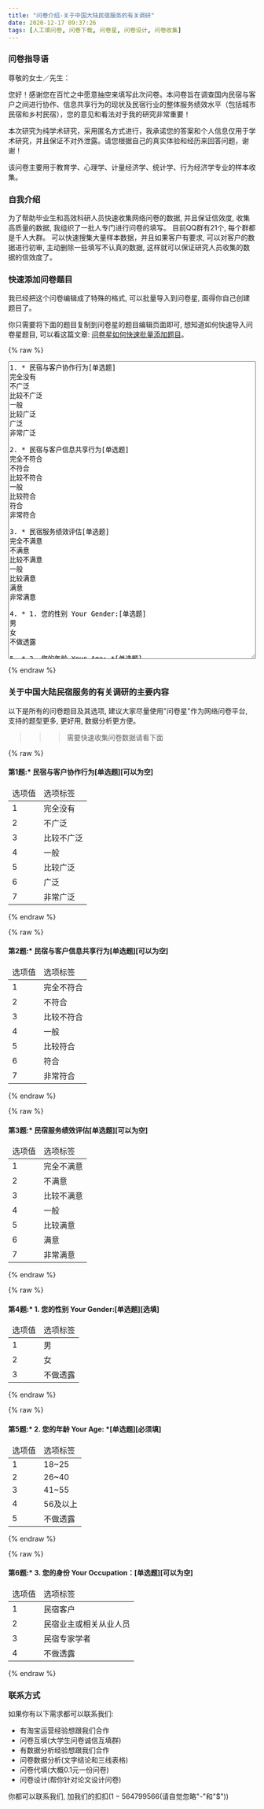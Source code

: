 ```yaml
---
title: "问卷介绍-关于中国大陆民宿服务的有关调研"
date: 2020-12-17 09:37:26
tags: [人工填问卷, 问卷下载, 问卷星, 问卷设计, 问卷收集]
---
```


### 问卷指导语

尊敬的女士／先生：

您好！感谢您在百忙之中愿意抽空来填写此次问卷。本问卷旨在调查国内民宿与客户之间进行协作、信息共享行为的现状及民宿行业的整体服务绩效水平（包括城市民宿和乡村民宿），您的意见和看法对于我的研究非常重要！

本次研究为纯学术研究，采用匿名方式进行，我承诺您的答案和个人信息仅用于学术研究，并且保证不对外泄露。请您根据自己的真实体验和经历来回答问题，谢谢！

该问卷主要用于教育学、心理学、计量经济学、统计学、行为经济学专业的样本收集。

<!-- more -->


### 自我介绍

为了帮助毕业生和高效科研人员快速收集网络问卷的数据, 并且保证信效度, 收集高质量的数据, 我组织了一批人专门进行问卷的填写。
目前QQ群有21个, 每个群都是千人大群。 可以快速搜集大量样本数据，并且如果客户有要求, 可以对客户的数据进行初审, 
主动删除一些填写不认真的数据, 这样就可以保证研究人员收集的数据的信效度了。



### 快速添加问卷题目

我已经把这个问卷编辑成了特殊的格式, 可以批量导入到问卷星, 面得你自己创建题目了。

你只需要将下面的题目复制到问卷星的题目编辑页面即可, 想知道如何快速导入问卷星题目, 可以看这篇文章: [问卷星如何快速批量添加题目](https://mlln.cn/2019/06/01/%E9%97%AE%E5%8D%B7%E6%98%9F%E5%A6%82%E4%BD%95%E5%BF%AB%E9%80%9F%E6%B7%BB%E5%8A%A0%E6%89%B9%E9%87%8F%E9%A2%98%E7%9B%AE/index.html)。

{% raw %}

<textarea rows="40" style="width: 100%;">
1. * 民宿与客户协作行为[单选题]
完全没有
不广泛
比较不广泛
一般
比较广泛
广泛
非常广泛

2. * 民宿与客户信息共享行为[单选题]
完全不符合
不符合
比较不符合
一般
比较符合
符合
非常符合

3. * 民宿服务绩效评估[单选题]
完全不满意
不满意
比较不满意
一般
比较满意
满意
非常满意

4. * 1. 您的性别 Your Gender:[单选题]
男
女
不做透露

5. * 2. 您的年龄 Your Age: *[单选题]
18~25
26~40
41~55
56及以上
不做透露

6. * 3. 您的身份 Your Occupation：[单选题]
民宿客户
民宿业主或相关从业人员
民宿专家学者
不做透露
</textarea>

{% endraw %}

### 关于中国大陆民宿服务的有关调研的主要内容

以下是所有的问卷题目及其选项, 建议大家尽量使用"问卷星"作为网络问卷平台, 支持的题型更多, 更好用, 数据分析更方便。

>>> 需要快速收集问卷数据请看下面


{% raw %}
<div class="qitem">
<h4>第1题:* 民宿与客户协作行为[单选题][可以为空]</h4>

<table class="table">
<thead>
<tr><td>选项值</td><td>选项标签</td></tr>
</thead>
<tbody>
<tr><td>1</td><td>完全没有</td></tr>
<tr><td>2</td><td>不广泛</td></tr>
<tr><td>3</td><td>比较不广泛</td></tr>
<tr><td>4</td><td>一般</td></tr>
<tr><td>5</td><td>比较广泛</td></tr>
<tr><td>6</td><td>广泛</td></tr>
<tr><td>7</td><td>非常广泛</td></tr>
</tbody>
</table>

</div>
{% endraw %}


{% raw %}
<div class="qitem">
<h4>第2题:* 民宿与客户信息共享行为[单选题][可以为空]</h4>

<table class="table">
<thead>
<tr><td>选项值</td><td>选项标签</td></tr>
</thead>
<tbody>
<tr><td>1</td><td>完全不符合</td></tr>
<tr><td>2</td><td>不符合</td></tr>
<tr><td>3</td><td>比较不符合</td></tr>
<tr><td>4</td><td>一般</td></tr>
<tr><td>5</td><td>比较符合</td></tr>
<tr><td>6</td><td>符合</td></tr>
<tr><td>7</td><td>非常符合</td></tr>
</tbody>
</table>

</div>
{% endraw %}


{% raw %}
<div class="qitem">
<h4>第3题:* 民宿服务绩效评估[单选题][可以为空]</h4>

<table class="table">
<thead>
<tr><td>选项值</td><td>选项标签</td></tr>
</thead>
<tbody>
<tr><td>1</td><td>完全不满意</td></tr>
<tr><td>2</td><td>不满意</td></tr>
<tr><td>3</td><td>比较不满意</td></tr>
<tr><td>4</td><td>一般</td></tr>
<tr><td>5</td><td>比较满意</td></tr>
<tr><td>6</td><td>满意</td></tr>
<tr><td>7</td><td>非常满意</td></tr>
</tbody>
</table>

</div>
{% endraw %}


{% raw %}
<div class="qitem">
<h4>第4题:* 1. 您的性别 Your Gender:[单选题][选填]</h4>

<table class="table">
<thead>
<tr><td>选项值</td><td>选项标签</td></tr>
</thead>
<tbody>
<tr><td>1</td><td>男</td></tr>
<tr><td>2</td><td>女</td></tr>
<tr><td>3</td><td>不做透露</td></tr>
</tbody>
</table>

</div>
{% endraw %}


{% raw %}
<div class="qitem">
<h4>第5题:* 2. 您的年龄 Your Age: *[单选题][必须填]</h4>

<table class="table">
<thead>
<tr><td>选项值</td><td>选项标签</td></tr>
</thead>
<tbody>
<tr><td>1</td><td>18~25</td></tr>
<tr><td>2</td><td>26~40</td></tr>
<tr><td>3</td><td>41~55</td></tr>
<tr><td>4</td><td>56及以上</td></tr>
<tr><td>5</td><td>不做透露</td></tr>
</tbody>
</table>

</div>
{% endraw %}


{% raw %}
<div class="qitem">
<h4>第6题:* 3. 您的身份 Your Occupation：[单选题][可以为空]</h4>

<table class="table">
<thead>
<tr><td>选项值</td><td>选项标签</td></tr>
</thead>
<tbody>
<tr><td>1</td><td>民宿客户</td></tr>
<tr><td>2</td><td>民宿业主或相关从业人员</td></tr>
<tr><td>3</td><td>民宿专家学者</td></tr>
<tr><td>4</td><td>不做透露</td></tr>
</tbody>
</table>

</div>
{% endraw %}



<!-- ---
title: 心理教育医学的问卷免费下载
date: 2019-05-23 08:59:15
tags: [问卷星, 问卷网, 问卷下载, 问卷互填, 问卷设计, 问卷模板, 毕业问卷, 问卷数据分析, 问卷代填, ]
--- -->

### 联系方式
 
如果你有以下需求都可以联系我们:

- 有淘宝运营经验想跟我们合作
- 问卷互填(大学生问卷诚信互填群)
- 有数据分析经验想跟我们合作
- 问卷数据分析(文字结论和三线表格)
- 问卷代填(大概0.1元一份问卷)
- 问卷设计(帮你针对论文设计问卷)

你都可以联系我们, 加我们的扣扣($1-564799566$(请自觉忽略"-"和"$"))
